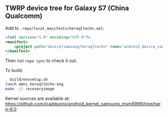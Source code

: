 ## TWRP device tree for Galaxy S7 (China Qualcomm)

Add to `.repo/local_manifests/heroqltechn.xml`:

```xml
<?xml version="1.0" encoding="UTF-8"?>
<manifest>
	<project path="device/samsung/heroqltechn" name="android_device_samsung_heroqltechn" remote="TeamWin" revision="android-6.0" />
</manifest>
```

Then run `repo sync` to check it out.

To build:

```sh
. build/envsetup.sh
lunch omni_heroqltechn-eng
make -j5 recoveryimage
```

Kernel sources are available at: https://github.com/jcadduono/android_kernel_samsung_msm8996/tree/twrp-6.0
